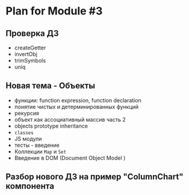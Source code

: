 # Plan for Module #3 

## Проверка ДЗ

* createGetter
* invertObj
* trimSymbols
* uniq
    
## Новая тема - Объекты

* функции: function expression, function declaration
* понятие чистых и детерминированных функций
* рекурсия
* объект как ассоциативный массив часть 2
* objects prototype inheritance
* `classes`
* JS модули
* тесты - введение 
* Коллекции `Map` и `Set` 
* Введение в DOM (Document Object Model )

## Разбор нового ДЗ на пример "ColumnChart" компонента
